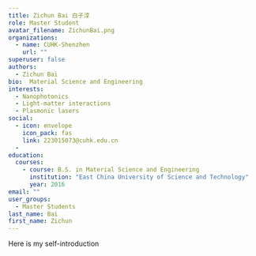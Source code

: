 ```yaml
---
title: Zichun Bai 白子淳
role: Master Student
avatar_filename: ZichunBai.png
organizations:
  - name: CUHK-Shenzhen
    url: ""
superuser: false
authors:
  - Zichun Bai
bio:  Material Science and Engineering
interests:
  - Nanophotonics
  - Light-matter interactions
  - Plasmonic lasers
social:
  - icon: envelope
    icon_pack: fas
    link: 223015073@cuhk.edu.cn
  - 
education:
  courses:
    - course: B.S. in Material Science and Engineering
      institution: "East China University of Science and Technology"
      year: 2016
email: ""
user_groups:
  - Master Students
last_name: Bai
first_name: Zichun
---
```

Here is my self-introduction